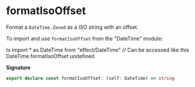 # formatIsoOffset

Format a `DateTime.Zoned` as a ISO string with an offset.

To import and use `formatIsoOffset` from the "DateTime" module:

ts
import \* as DateTime from "effect/DateTime"
// Can be accessed like this
DateTime.formatIsoOffset
undefined

**Signature**

```ts
export declare const formatIsoOffset: (self: DateTime) => string
```
